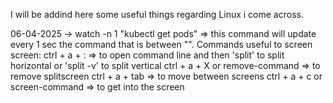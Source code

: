 I will be addind here some useful things regarding Linux i come across.

06-04-2025 -> watch -n 1 "kubectl get pods" => this command will update every 1 sec the command that is between "".
              Commands useful to screen screen:
              ctrl + a + :                       => to open command line and then 'split' to split horizontal or 'split -v' to split vertical
              ctrl + a + X or remove-command     => to remove splitscreen
              ctrl + a + tab                     => to move between screens
              ctrl + a + c or screen-command     => to get into the screen

